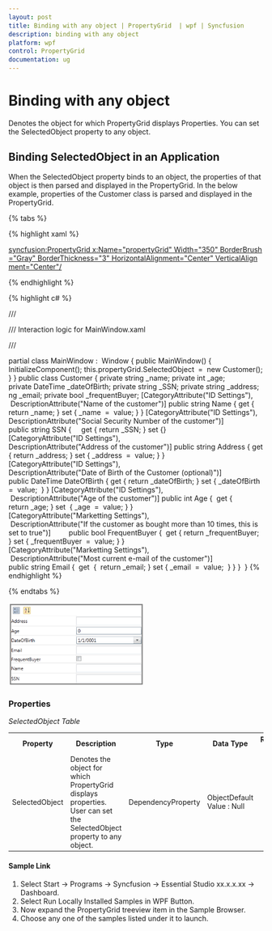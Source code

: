```yaml
---
layout: post
title: Binding with any object | PropertyGrid  | wpf | Syncfusion
description: binding with any object
platform: wpf
control: PropertyGrid 
documentation: ug
---
```


# Binding with any object

Denotes the object for which PropertyGrid displays Properties. You can set the SelectedObject property to any object.

## Binding SelectedObject in an Application

When the SelectedObject property binds to an object, the properties of that object is then parsed and displayed in the PropertyGrid. In the below example, properties of the Customer class is parsed and displayed in the PropertyGrid.

{% tabs %}

{% highlight xaml %}

<syncfusion:PropertyGrid x:Name="propertyGrid" Width="350" BorderBrush="Gray" BorderThickness="3" HorizontalAlignment="Center" VerticalAlignment="Center"/>

{% endhighlight  %}

{% highlight c# %}

/// <summary>

/// Interaction logic for MainWindow.xaml

/// </summary>

partial class MainWindow :  Window 
{
	public MainWindow() 
	{
		InitializeComponent();
		this.propertyGrid.SelectedObject  =  new Customer();
	}
}
public class Customer 
{
	private string _name;
	private int _age;
	private DateTime _dateOfBirth;
	private string _SSN;
	private string _address;
	ng _email;
	private bool _frequentBuyer;
	[CategoryAttribute("ID Settings"),  DescriptionAttribute("Name of the customer")]
	public string Name 
	{
		get 
		{
			return _name;
		}
		set 
		{
			_name  =  value;
		}
	}
	[CategoryAttribute("ID Settings"), DescriptionAttribute("Social Security Number of the customer")]
	public string SSN 
	{     get 
		{
			return _SSN;
		}
		set {}
		[CategoryAttribute("ID Settings"), DescriptionAttribute("Address of the customer")]
		public string Address 
		{
			get 
			{
				return _address;
			}
			set 
			{
				_address  =  value;
			}
		}
		[CategoryAttribute("ID Settings"), DescriptionAttribute("Date of Birth of the Customer (optional)")]
		public DateTime DateOfBirth 
		{
			get 
			{
				return _dateOfBirth;
			}
			set 
			{
				_dateOfBirth  =  value; 
			}
		}
		[CategoryAttribute("ID Settings"),  DescriptionAttribute("Age of the customer")]
		public int Age 
		{ 
			get 
			{
				return _age;
			}
			set  
			{
				_age  =  value;
			}
		}
		[CategoryAttribute("Marketting Settings"),  DescriptionAttribute("If the customer as bought more than 10 times, this is set to true")]        
		public bool FrequentBuyer 
		{ 
			get 
			{
				return _frequentBuyer;
			}
			set 
			{
				_frequentBuyer  =  value;
			}
		}
		[CategoryAttribute("Marketting Settings"),  DescriptionAttribute("Most current e-mail of the customer")]
		public string Email 
		{ 	get 
			{ 
				return _email;
			}
			set { _email  =  value; 
			}
		}
	} 
}
{% endhighlight  %}

{% endtabs %}

![](Binding-with-any-object_images/Binding-with-any-object_img1.png)

### Properties

_SelectedObject Table_

<table>
<tr>
<th>
Property </th><th>
Description </th><th>
Type </th><th>
Data Type </th><th>
Reference links </th></tr>
<tr>
<td>
SelectedObject</td><td>
Denotes the object for which PropertyGrid displays properties. User can set the SelectedObject property to any object.</td><td>
DependencyProperty</td><td>
ObjectDefault Value : Null</td><td>
</td></tr>
</table>

#### Sample Link

1. Select Start -> Programs -> Syncfusion -> Essential Studio xx.x.x.xx -> Dashboard.
2. Select   Run Locally Installed Samples in WPF Button.
3. Now expand the PropertyGrid treeview item in the Sample Browser.
4. Choose any one of the samples listed under it to launch. 